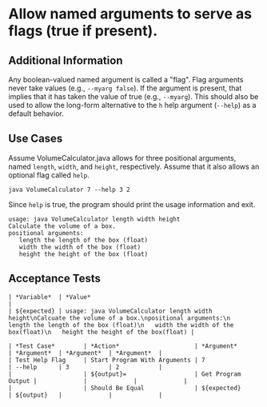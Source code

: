 # Allow named arguments to serve as flags (true if present).

## Additional Information

Any boolean-valued named argument is called a "flag". Flag arguments never take values (e.g., `--myarg false`). If the argument is present, that implies that it has taken the value of true (e.g., `--myarg`). This should also be used to allow the long-form alternative to the `h` help argument (`--help`) as a default behavior.

## Use Cases

Assume VolumeCalculator.java allows for three positional arguments, named `length`, `width`, and `height`, respectively. Assume that it also allows an optional flag called `help`.

    java VolumeCalculator 7 --help 3 2 

Since `help` is true, the program should print the usage information and exit.

    usage: java VolumeCalculator length width height
    Calculate the volume of a box.
    positional arguments: 
       length the length of the box (float)
       width the width of the box (float)
       height the height of the box (float)


## Acceptance Tests

    | *Variable*  | *Value*                                                                                                                                                                                                                                   |
    | ${expected} | usage: java VolumeCalculator length width height\nCalcuate the volume of a box.\npositional arguments:\n   length the length of the box (float)\n   width the width of the box(float)\n   height the height of the box(float) |
    
    | *Test Case*        | *Action*                     | *Argument*         | *Argument*  | *Argument*  | *Argument*  |
    | Test Help Flag     | Start Program With Arguments | 7                  | --help      | 3           | 2           |
    |                    | ${output}=                   | Get Program Output |             |             |             |
    |                    | Should Be Equal              | ${expected}        | ${output}   |             |             |
